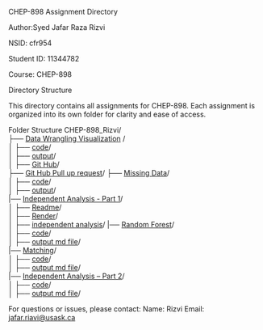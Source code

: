 CHEP-898 Assignment Directory

Author:Syed Jafar Raza Rizvi

NSID: cfr954

Student ID: 11344782

Course: CHEP-898

Directory Structure

This directory contains all assignments for CHEP-898. Each assignment is organized into its own folder for clarity and ease of access.

Folder Structure
CHEP-898_Rizvi/  
├── [Data Wrangling Visualization](https://github.com/rizvisbi20/chep898_assignment/tree/main/Data%20Wrangling) /  
│   ├── [code](https://github.com/rizvisbi20/chep898_assignment/blob/main/Data%20Wrangling/data_wrangling_visualization_rizvi.Rmd)/  
│   ├── [output](https://github.com/rizvisbi20/chep898_assignment/blob/main/Data%20Wrangling/data_wrangling_visualization_rizvi.md)/  
│ 
├── [Git Hub](https://github.com/rizvisbi20/Intro-to-GitHub-Assignment)/  
├── [Git Hub Pull up request](https://github.com/rizvisbi20/github_playground)/
├── [Missing Data](https://github.com/rizvisbi20/chep898_assignment/tree/main/Missing%20Data)/  
│   ├── [code](https://github.com/rizvisbi20/chep898_assignment/blob/main/Missing%20Data/Missing-Data.Rmd)/  
│   ├── [output](https://github.com/rizvisbi20/chep898_assignment/blob/main/Missing%20Data/Missing-Data.md)/  
|── [Independent Analysis - Part 1](https://github.com/rizvisbi20/chep898_assignment/tree/main/Independent-Analysis-1)/  
│   ├── [Readme](https://github.com/rizvisbi20/chep898_assignment/blob/main/Independent-Analysis-1/README.md)/  
│   ├── [Render](https://github.com/rizvisbi20/chep898_assignment/blob/main/Independent-Analysis-1/Render.md)/  
│   ├── [independent analysis](https://github.com/rizvisbi20/chep898_assignment/blob/main/Independent-Analysis-1/Independent-Analysis-1_rizvi.md)/ 
|── [Random Forest](https://github.com/rizvisbi20/chep898_assignment/tree/main/RandomForest)/  
│   ├── [code](https://github.com/rizvisbi20/chep898_assignment/blob/main/RandomForest/RandomForest.Rmd)/  
│   ├── [output md file](https://github.com/rizvisbi20/chep898_assignment/blob/main/RandomForest/RandomForest.md)/  
|── [Matching](https://github.com/rizvisbi20/chep898_assignment/tree/main/Matching)/  
│   ├── [code](https://github.com/rizvisbi20/chep898_assignment/blob/main/Matching/Matching.Rmd)/  
│   ├── [output md file](https://github.com/rizvisbi20/chep898_assignment/blob/main/Matching/Matching.md)/  
|── [Independent Analysis – Part 2](https://github.com/rizvisbi20/chep898_assignment/tree/main/Independent-Analysis-2)/  
│   ├── [code](https://github.com/rizvisbi20/chep898_assignment/blob/main/Independent-Analysis-2/Independent_analysis_part-2.Rmd)/  
│   ├── [output md file](https://github.com/rizvisbi20/chep898_assignment/blob/main/Independent-Analysis-2/Independent_analysis_part-2.md)/ 


For questions or issues, please contact:
Name: Rizvi
Email: jafar.riavi@usask.ca 




